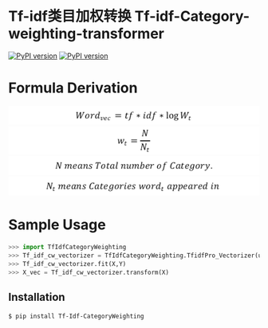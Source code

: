 # Tf-idf类目加权转换 Tf-idf-Category-weighting-transformer

[![PyPI version](https://img.shields.io/badge/python-2.7-blue.svg)](https://badge.fury.io/py/Tf-Idf-CategoryWeighting)
[![PyPI version](https://badge.fury.io/py/Tf-Idf-CategoryWeighting.svg)](https://badge.fury.io/py/Tf-Idf-CategoryWeighting)

Formula Derivation
=========================
![main-formula](https://github.com/ArnoldGaius/Tf-idf-Category-weighting-transformer/blob/master/formula_png/main-formula.png)
![wt](https://github.com/ArnoldGaius/Tf-idf-Category-weighting-transformer/blob/master/formula_png/wt-formula.png)
![N](https://github.com/ArnoldGaius/Tf-idf-Category-weighting-transformer/blob/master/formula_png/N.png)
![Nt](https://github.com/ArnoldGaius/Tf-idf-Category-weighting-transformer/blob/master/formula_png/Nt.png)

Sample Usage
===================
```python
>>> import TfIdfCategoryWeighting
>>> Tf_idf_cw_vectorizer = TfIdfCategoryWeighting.TfidfPro_Vectorizer(use_idf=True,use_Wt=True)
>>> Tf_idf_cw_vectorizer.fit(X,Y)
>>> X_vec = Tf_idf_cw_vectorizer.transform(X)
```

Installation
----------------------
    $ pip install Tf-Idf-CategoryWeighting
